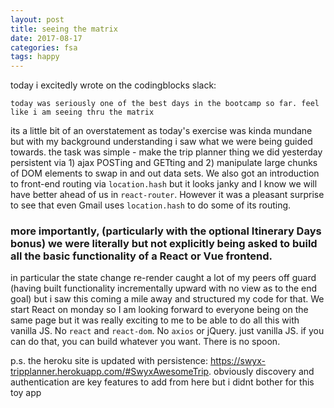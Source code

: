 ```yaml
---
layout: post
title: seeing the matrix
date: 2017-08-17
categories: fsa
tags: happy
---
```


today i excitedly wrote on the codingblocks slack:

```
today was seriously one of the best days in the bootcamp so far. feel like i am seeing thru the matrix
```

its a little bit of an overstatement as today's exercise was kinda mundane but with my background understanding i saw what we were being guided towards. the task was simple - make the trip planner thing we did yesterday persistent via 1) ajax POSTing and GETting and 2) manipulate large chunks of DOM elements to swap in and out data sets. We also got an introduction to front-end routing via `location.hash` but it looks janky and I know we will have better ahead of us in `react-router`. However it was a pleasant surprise to see that even Gmail uses `location.hash` to do some of its routing.

### more importantly, (particularly with the optional Itinerary Days bonus) we were literally but not explicitly being asked to build all the basic functionality of a React or Vue frontend. 

in particular the state change re-render caught a lot of my peers off guard (having built functionality incrementally upward with no view as to the end goal) but i saw this coming a mile away and structured my code for that. We start React on monday so I am looking forward to everyone being on the same page but it was really exciting to me to be able to do all this with vanilla JS. No `react` and `react-dom`. No `axios` or jQuery. just vanilla JS. if you can do that, you can build whatever you want. There is no spoon.

p.s. the heroku site is updated with persistence: <https://swyx-tripplanner.herokuapp.com/#SwyxAwesomeTrip>. obviously discovery and authentication are key features to add from here but i didnt bother for this toy app
